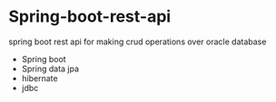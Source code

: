 # Spring-boot-rest-api
spring boot rest api for making crud operations over oracle database
* Spring boot
* Spring data jpa
* hibernate
* jdbc
